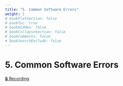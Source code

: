 ```yaml
---
title: "5. Common Software Errors"
weight: 1
# bookFlatSection: false
# bookToc: true
# bookHidden: false
# bookCollapseSection: false
# bookComments: false
# bookSearchExclude: false
---
```


# 5. Common Software Errors

[🔒 Recording](https://github.com/ryanbester/uni-resources/tree/main/ccc/y1/security/5-common-software-errors)
